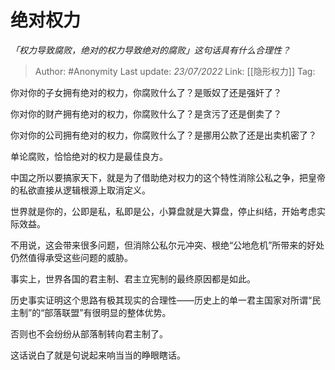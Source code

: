 # 绝对权力
*「权力导致腐败，绝对的权力导致绝对的腐败」这句话具有什么合理性？*

> Author: #Anonymity 
> Last update: *23/07/2022* 
> Link: [[隐形权力]]
> Tag: 

你对你的子女拥有绝对的权力，你腐败什么了？是贩奴了还是强奸了？

  

你对你的财产拥有绝对的权力，你腐败什么了？是贪污了还是倒卖了？

  

你对你的公司拥有绝对的权力，你腐败什么了？是挪用公款了还是出卖机密了？

  

单论腐败，恰恰绝对的权力是最佳良方。

  

中国之所以要搞家天下，就是为了借助绝对权力的这个特性消除公私之争，把皇帝的私欲直接从逻辑根源上取消定义。

  

世界就是你的，公即是私，私即是公，小算盘就是大算盘，停止纠结，开始考虑实际效益。

  

不用说，这会带来很多问题，但消除公私尔元冲突、根绝“公地危机”所带来的好处仍然值得承受这些问题的威胁。

  

事实上，世界各国的君主制、君主立宪制的最终原因都是如此。

  

历史事实证明这个思路有极其现实的合理性——历史上的单一君主国家对所谓“民主制”的“部落联盟”有很明显的整体优势。

  

否则也不会纷纷从部落制转向君主制了。

  

这话说白了就是句说起来响当当的睁眼瞎话。